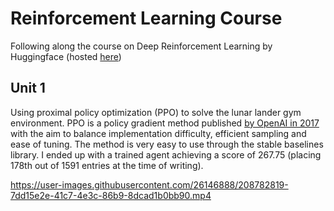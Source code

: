 # Reinforcement Learning Course
Following along the course on Deep Reinforcement Learning by Huggingface (hosted [here](https://huggingface.co/deep-rl-course/unit0/introduction?fw=pt))

## Unit 1
Using proximal policy optimization (PPO) to solve the lunar lander gym environment. PPO is a policy gradient method published [by OpenAI in 2017](https://openai.com/blog/openai-baselines-ppo/) with the aim to balance implementation difficulty, efficient sampling and ease of tuning. The method is very easy to use through the stable baselines library. I ended up with a trained agent achieving a score of 267.75 (placing 178th out of 1591 entries at the time of writing).

https://user-images.githubusercontent.com/26146888/208782819-7dd15e2e-41c7-4e3c-86b9-8dcad1b0bb90.mp4

